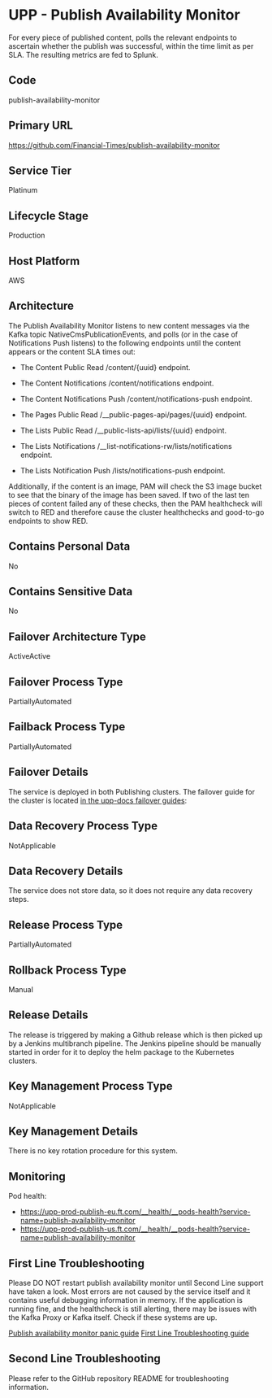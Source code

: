 <!--
    Written in the format prescribed by https://github.com/Financial-Times/runbook.md.
    Any future edits should abide by this format.
-->
# UPP - Publish Availability Monitor

For every piece of published content, polls the relevant endpoints to ascertain whether the publish was successful, within the time limit as per SLA. The resulting metrics are fed to Splunk.

## Code

publish-availability-monitor

## Primary URL

https://github.com/Financial-Times/publish-availability-monitor

## Service Tier

Platinum

## Lifecycle Stage

Production

## Host Platform

AWS

## Architecture

The Publish Availability Monitor listens to new content messages via the Kafka topic NativeCmsPublicationEvents, and polls (or in the case of Notifications Push listens) to the following endpoints until the content appears or the content SLA times out:

*   The Content Public Read /content/{uuid} endpoint.
*   The Content Notifications /content/notifications endpoint.
*   The Content Notifications Push /content/notifications-push endpoint.

*   The Pages Public Read /__public-pages-api/pages/{uuid} endpoint.

*   The Lists Public Read /__public-lists-api/lists/{uuid} endpoint.
*   The Lists Notifications /__list-notifications-rw/lists/notifications endpoint.
*   The Lists Notification Push /lists/notifications-push endpoint.

Additionally, if the content is an image, PAM will check the S3 image bucket
to see that the binary of the image has been saved. If two of the last ten
pieces of content failed any of these checks, then the PAM healthcheck will
switch to RED and therefore cause the cluster healthchecks and good-to-go
endpoints to show RED.

## Contains Personal Data

No

## Contains Sensitive Data

No

<!-- Placeholder - remove HTML comment markers to activate
## Can Download Personal Data
Choose Yes or No

...or delete this placeholder if not applicable to this system
-->

<!-- Placeholder - remove HTML comment markers to activate
## Can Contact Individuals
Choose Yes or No

...or delete this placeholder if not applicable to this system
-->

## Failover Architecture Type

ActiveActive

## Failover Process Type

PartiallyAutomated

## Failback Process Type

PartiallyAutomated

## Failover Details

The service is deployed in both Publishing clusters. The failover guide for the cluster is located [in the upp-docs failover guides](https://github.com/Financial-Times/upp-docs/tree/master/failover-guides/):

## Data Recovery Process Type

NotApplicable

## Data Recovery Details

The service does not store data, so it does not require any data recovery steps.

## Release Process Type

PartiallyAutomated

## Rollback Process Type

Manual

## Release Details

The release is triggered by making a Github release which is then picked up by a Jenkins multibranch pipeline. The Jenkins pipeline should be manually started in order for it to deploy the helm package to the Kubernetes clusters.

<!-- Placeholder - remove HTML comment markers to activate
## Heroku Pipeline Name
Enter descriptive text satisfying the following:
This is the name of the Heroku pipeline for this system. If you don't have a pipeline, this is the name of the app in Heroku. A pipeline is a group of Heroku apps that share the same codebase where each app in a pipeline represents the different stages in a continuous delivery workflow, i.e. staging, production.

...or delete this placeholder if not applicable to this system
-->

## Key Management Process Type

NotApplicable

## Key Management Details

There is no key rotation procedure for this system.

## Monitoring

Pod health:

*   <https://upp-prod-publish-eu.ft.com/__health/__pods-health?service-name=publish-availability-monitor>
*   <https://upp-prod-publish-us.ft.com/__health/__pods-health?service-name=publish-availability-monitor>

## First Line Troubleshooting

Please DO NOT restart publish availability monitor until Second Line support have taken a look. Most errors are not caused by the service itself and it contains useful debugging information in memory. If the application is running fine, and the healthcheck is still alerting, there may be issues with the Kafka Proxy or Kafka itself. Check if these systems are up.

[Publish availability monitor panic guide](https://sites.google.com/a/ft.com/universal-publishing/ops-guides/publish-availability-monitor-panic-guide)
[First Line Troubleshooting guide](https://github.com/Financial-Times/upp-docs/tree/master/guides/ops/first-line-troubleshooting)

## Second Line Troubleshooting

Please refer to the GitHub repository README for troubleshooting information.